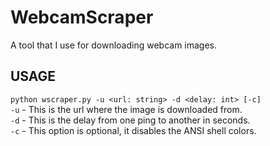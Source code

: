 # WebcamScraper
A tool that I use for downloading webcam images.   

## USAGE
`python wscraper.py -u <url: string> -d <delay: int> [-c]`  
`-u` - This is the url where the image is downloaded from.  
`-d` - This is the delay from one ping to another in seconds.  
`-c` - This option is optional, it disables the ANSI shell colors.